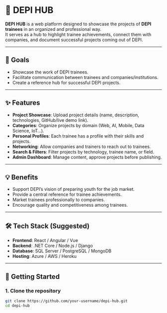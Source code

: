 # 🚀 DEPI HUB

**DEPI HUB** is a web platform designed to showcase the projects of **DEPI trainees** in an organized and professional way.  
It serves as a hub to highlight trainee achievements, connect them with companies, and document successful projects coming out of DEPI.

---

## 🎯 Goals
- Showcase the work of DEPI trainees.
- Facilitate communication between trainees and companies/institutions.
- Create a reference hub for successful DEPI projects.

---

## ✨ Features
- **Project Showcase**: Upload project details (name, description, technologies, GitHub/live demo link).
- **Categories**: Organize projects by domain (Web, AI, Mobile, Data Science, IoT…).
- **Personal Profiles**: Each trainee has a profile with their skills and projects.
- **Networking**: Allow companies and trainers to reach out to trainees.
- **Search & Filters**: Filter projects by technology, trainee name, or field.
- **Admin Dashboard**: Manage content, approve projects before publishing.

---

## 💡 Benefits
- Support DEPI’s vision of preparing youth for the job market.
- Provide a central reference for trainee achievements.
- Market trainees professionally to companies.
- Encourage quality and competitiveness among trainees.

---

## 🛠️ Tech Stack (Suggested)
- **Frontend**: React / Angular / Vue
- **Backend**: .NET Core / Node.js / Django
- **Database**: SQL Server / PostgreSQL / MongoDB
- **Hosting**: Azure / AWS / Heroku

---

## 🚀 Getting Started

### 1. Clone the repository
```bash
git clone https://github.com/your-username/depi-hub.git
cd depi-hub
